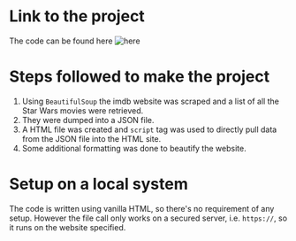 # Link to the project
The code can be found here ![here](https://dd-pigeon.github.io/star-wars-movies/)

# Steps followed to make the project

1. Using `BeautifulSoup` the imdb website was scraped and a list of all the Star Wars movies were retrieved.
2. They were dumped into a JSON file.
3. A HTML file was created and `script` tag was used to directly pull data from the JSON file into the HTML site.
4. Some additional formatting was done to beautify the website.

# Setup on a local system
The code is written using vanilla HTML, so there's no requirement of any setup. However the file call only works on a secured server, i.e. `https://`, so it runs on the website specified.

